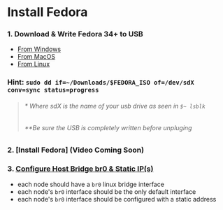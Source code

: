 # Install Fedora
### 1. Download & Write Fedora 34+ to USB
  - [From Windows](https://www.youtube.com/watch?v=42vjjlhtufs)
  - [From MacOS](https://www.youtube.com/watch?v=f78AwZk3IXs)
  - [From Linux](https://www.youtube.com/watch?v=BCeG2JMuCpU)
    
### Hint: `sudo dd if=~/Downloads/$FEDORA_ISO of=/dev/sdX conv=sync status=progress`    
>  ###### * Where sdX is the name of your usb drive as seen in `$~ lsblk`
>  ###### **Be sure the USB is completely written before unpluging
### 2. [Install Fedora] (Video Coming Soon)
### 3. [Configure Host Bridge br0 & Static IP(s)](../../docs/hardware/Manual_br0.md)
  - each node should have a `br0` linux bridge interface
  - each node's `br0` interface should be the only default interface
  - each node's `br0` interface should be configured with a static address